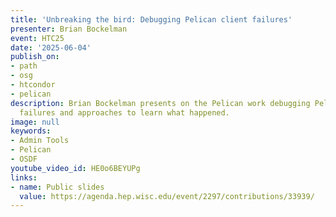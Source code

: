 ```yaml
---
title: 'Unbreaking the bird: Debugging Pelican client failures'
presenter: Brian Bockelman
event: HTC25
date: '2025-06-04'
publish_on:
- path
- osg
- htcondor
- pelican
description: Brian Bockelman presents on the Pelican work debugging Pelican client
  failures and approaches to learn what happened.
image: null
keywords:
- Admin Tools
- Pelican
- OSDF
youtube_video_id: HE0o6BEYUPg
links:
- name: Public slides
  value: https://agenda.hep.wisc.edu/event/2297/contributions/33939/
---
```

